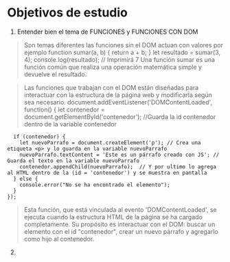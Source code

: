 # Objetivos de estudio

1. Entender bien el tema de FUNCIONES y FUNCIONES CON DOM 
>Son temas diferentes las funciones sin el DOM actuan con valores por ejemplo
    function sumar(a, b) {
        return a + b;
    }
    let resultado = sumar(3, 4);
    console.log(resultado);  // Imprimirá 7
>Una función sumar es una función común que realiza una operación matemática simple y devuelve el resultado.

>Las funciones que trabajan con el DOM están diseñadas para interactuar con la estructura de la página web y modificarla según sea necesario.
    document.addEventListener('DOMContentLoaded', function() {
      let contenedor = document.getElementById('contenedor'); //Guarda la id contenedor dentro de la variable contenedor

      if (contenedor) {
        let nuevoParrafo = document.createElement('p'); // Crea una etiqueta <p> y lo guarda en la variable nuevoParrafo 
        nuevoParrafo.textContent = 'Este es un párrafo creado con JS'; // Guarda el texto en la variable nuevoParrafo
        contenedor.appendChild(nuevoParrafo);  // Y por ultimo lo agrega al HTML dentro de la (id = 'contenedor') y se muestra en pantalla
      } else {
        console.error("No se ha encontrado el elemento");
      }
    });
>Esta función, que está vinculada al evento 'DOMContentLoaded', se ejecuta cuando la estructura HTML de la página se ha cargado completamente. Su propósito es interactuar con el DOM: buscar un elemento con el id "contenedor", crear un nuevo párrafo y agregarlo como hijo al contenedor.

2. 